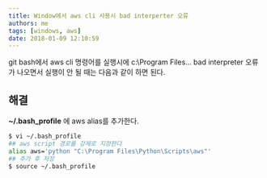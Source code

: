 ```yaml
---
title: Window에서 aws cli 사용시 bad interperter 오류
authors: me
tags: [windows, aws]
date: 2018-01-09 12:10:59
---
```


git bash에서 aws cli 명령어를 실행시에 c:\Program Files... bad interpreter 오류가 나오면서 실행이 안 될 때는 다음과 같이 하면 된다.

## 해결

**~/.bash_profile** 에 aws alias를 추가한다.

```bash
$ vi ~/.bash_profile
## aws script 경로를 강제로 지정한다
alias aws='python "C:\Program Files\Python\Scripts\aws"'
## 추가 후 저장
$ source ~/.bash_profile
```

